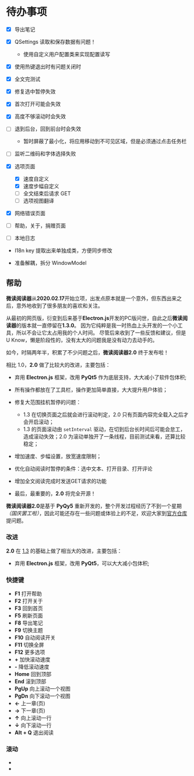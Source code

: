 # 待办事项

- [x] 导出笔记

- [x] QSettings 读取和保存数据有问题！
    - 使用自定义用户配置类来实现配置读写

- [x] 使用热键退出时有问题关闭时

- [x] 全文完测试

- [x] 修复选中暂停失效

- [x] 首次打开可能会失效

- [x] 高度不够滚动时会失效

- [ ] 退到后台，回到前台时会失效
    - 暂时屏蔽了最小化，将应用移动到不可见区域，但是必须通过点击任务栏
  
- [ ] 监听二维码和字体选择失败

- [x] 选项页面
    - [x] 速度自定义
    - [x] 速度步幅自定义
    - [ ] 全文结束后请求 GET
    - [ ] 选项视图翻译

- [x] 网络错误页面

- [ ] 帮助，关于，捐赠页面

- [ ] 本地日志

- I18n key 提取出来单独成类，方便同步修改

- 准备解耦，拆分 WindowModel


## 帮助

**微读阅读器**从**2020.02.17**开始立项，出发点原本就是一个意外，但东西出来之后，意外地收到了很多朋友的喜欢和关注。

从最初的网页版，衍变到后来基于**Electron.js**开发的PC版问世，自此之后**微读阅读器**的版本就一直停留在**1.3.0**。
因为它纯粹是我一时热血上头开发的一个小工具，所以不会让它太占用我的个人时间。
尽管后来收到了一些反馈和建议，但是 U Know，懒是阶段性的，没有太大的问题我是没有动力去动手的。

如今，时隔两年半，积累了不少问题之后，**微读阅读器2.0** 终于发布啦！

相比 1.0，**2.0** 做了比较大的改进，主要包括：

  - 弃用 **Electron.js** 框架，改用 **PyQt5** 作为底层支持，大大减小了软件包体积;
  - 所有操作都放在了工具栏，操作更加简单直接，大大提升用户体验；
  - 修复大范围挂机暂停的问题：
    - 1.3 在切换页面之后就会进行滚动判定，2.0 只有页面内容完全载入之后才会开启滚动；
    - 1.3 的页面滚动由 `setInterval` 驱动，在切到后台长时间后可能会怠工，造成滚动失效；2.0 为滚动单独开了一条线程，目前测试来看，还算比较稳定；
  
  - 增加速度、步幅设置，放宽速度限制；
  - 优化自动阅读时暂停的条件：选中文本、打开目录、打开评论
  - 增加全文阅读完成时发送GET请求的功能
  - 最后，最重要的，**2.0** 将完全开源！



**微读阅读器2.0**是基于 **PyQy5** 重新开发的，整个开发过程经历了不到一个星期 _（国庆罢工啦）_，因此可能还存在一些问题或体验上的不足，欢迎大家到[官方仓库][1]提问题。

> 
### 改进

**2.0** 在 [1.3][2] 的基础上做了相当大的改进，主要包括：

- 弃用 **Electron.js** 框架，改用 **PyQt5**，可以大大减小包体积;


### 快捷键

- **F1**      打开帮助
- **F2**      打开关于
- **F3**      回到首页
- **F5**      刷新页面
- **F8**      导出笔记
- **F9**      切换主题
- **F10**     自动阅读开关
- **F11**     切换全屏
- **F12**     更多选项
- **+**       加快滚动速度
- **-**       降低滚动速度
- **Home**    回到顶部
- **End**     滚到顶部
- **PgUp**    向上滚动一个视图
- **PgDn**    向下滚动一个视图
- **←**      上一章(页)
- **→**      下一章(页)
- **↑**       向上滚动一行
- **↓**       向下滚动一行
- **Alt + Q** 退出阅读

### 滚动

- [1]: https://github.com/DoooReyn/WxReader
- [2]: https://github.com/DoooReyn/WxRead-PC-AutoReader

